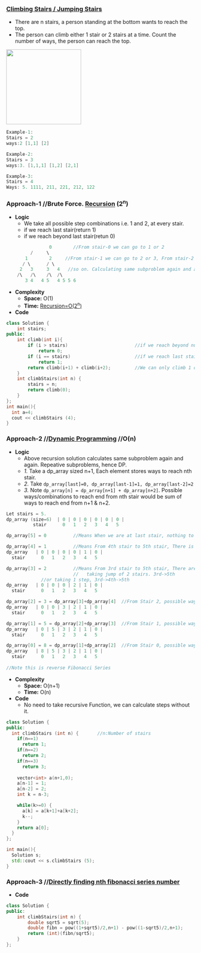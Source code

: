 ### [Climbing Stairs / Jumping Stairs](https://leetcode.com/problems/climbing-stairs/)
- There are n stairs, a person standing at the bottom wants to reach the top. 
- The person can climb either 1 stair or 2 stairs at a time. Count the number of ways, the person can reach the top.
<img src=https://media.geeksforgeeks.org/wp-content/uploads/nth-stair.png width=200/>

```c
Example-1:
Stairs = 2
ways:2 [1,1] [2]

Example-2:
Stairs = 3
ways:3. [1,1,1] [1,2] [2,1] 

Example-3:
Stairs = 4
Ways: 5. 1111, 211, 221, 212, 122
```

### Approach-1  //Brute Force. [Recursion](/DS_Questions/Algorithms)   (2<sup>n</sup>)
- **Logic**
  - We take all possible step combinations i.e. 1 and 2, at every stair.
  - if we reach last stair(return 1)
  - if we reach beyond last stair(retun 0)
```c
                0        //From stair-0 we can go to 1 or 2
	     /     \
	   1        2     //From stair-1 we can go to 2 or 3, From stair-2 we can go to 3 or 4.
	  / \      / \
	 2   3     3   4   //so on. Calculating same subproblem again and again.
	/\   /\    /\  /\
       3 4   4 5   4 5 5 6
```
- **Complexity**
  - **Space:** O(1)
  - **Time:** [Recursion=O(2<sup>n</sup>)](/DS_Questions)
- **Code**
```c++
class Solution {
    int stairs;
public:
    int climb(int i){
        if (i > stairs)                         //if we reach beyond number of stairs,return 0
            return 0;
        if (i == stairs)                        //if we reach last stair return 1
            return 1;
        return climb(i+1) + climb(i+2);         //We can only climb 1 or 2 steps
    }
    int climbStairs(int n) {
        stairs = n;
        return climb(0);
    }
};
int main(){
  int a=4;
  cout << climbStairs (4);
}
```

### Approach-2  //[Dynamic Programming](/DS_Questions/Algorithms)   //O(n)
- **Logic**
  - Above recursion solution calculates same subproblem again and again. Repeative subproblems, hence DP.
  - *1.* Take a dp_array sized n+1, Each element stores ways to reach nth stair.
  - _2._ Take `dp_array[last]=0, dp_array[last-1]=1, dp_array[last-2]=2`
  - _3._ Note `dp_array[n] = dp_array[n+1] + dp_array[n+2]`. Possible ways/combinations to reach end from nth stair would be sum of ways to reach end from n+1 & n+2.
```c
Let stairs = 5.
dp_array (size=6)  | 0 | 0 | 0 | 0 | 0 | 0 |
          stair      0   1   2   3   4   5

dp_array[5] = 0          //Means When we are at last stair, nothing to do. No jumps required.

dp_array[4] = 1          //Means From 4th stair to 5th stair, There is only 1 way, ie taking 1 step
dp_array   | 0 | 0 | 0 | 0 | 1 | 0 |
  stair      0   1   2   3   4   5

dp_array[3] = 2          //Means From 3rd stair to 5th stair, There are 2 ways 
                         //   taking jump of 2 stairs. 3rd->5th
			 //or taking 1 step, 3rd->4th->5th
dp_array   | 0 | 0 | 0 | 2 | 1 | 0 |
  stair      0   1   2   3   4   5

dp_array[2] = 3 = dp_array[3]+dp_array[4]  //From Stair 2, possible ways will be sum of possible ways from stair=3 + Stair=4
dp_array   | 0 | 0 | 3 | 2 | 1 | 0 |
  stair      0   1   2   3   4   5

dp_array[1] = 5 = dp_array[2]+dp_array[3]  //From Stair 1, possible ways will be sum of possible ways from stair=2 + Stair=3
dp_array   | 0 | 5 | 3 | 2 | 1 | 0 |
  stair      0   1   2   3   4   5

dp_array[0] = 8 = dp_array[1]+dp_array[2]  //From Stair 0, possible ways will be sum of possible ways from stair=1 + Stair=2
dp_array   | 8 | 5 | 3 | 2 | 1 | 0 |
  stair      0   1   2   3   4   5
  
//Note this is reverse Fibonacci Series  
```
- **Complexity**
  - **Space:** O(n+1)
  - **Time:** O(n)
- **Code**
  - No need to take recursive Function, we can calculate steps without it.
```c++
class Solution {
public:
  int climbStairs (int n) {       //n:Number of stairs
    if(n==1)
      return 1;
    if(n==2)
      return 2;
    if(n==3)
      return 3;
	
    vector<int> a(n+1,0);
    a[n-1] = 1;
    a[n-2] = 2;
    int k = n-3;

    while(k>=0) {
      a[k] = a[k+1]+a[k+2];
      k--;
    }
    return a[0];
  }
};

int main(){
  Solution s;
  std::cout << s.climbStairs (5);
}
```

### Approach-3  //[Directly finding nth fibonacci series number](/DS_Questions/Algorithms/Dynamic_Programming)
- **Code**
```c++
class Solution {
public:
    int climbStairs(int n) {
        double sqrt5 = sqrt(5);
        double fibn = pow((1+sqrt5)/2,n+1) - pow((1-sqrt5)/2,n+1);
        return (int)(fibn/sqrt5);
    }
};
```
